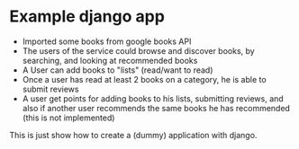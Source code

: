 # Example django app

* Imported some books from google books API
* The users of the service could browse and discover books, by searching, and looking at recommended books
* A User can add books to "lists" (read/want to read)
* Once a user has read at least 2 books on a category, he is able to submit reviews
* A user get points for adding books to his lists, submitting reviews, and also if another user recommends the same books he has recommended (this is not implemented)

This is just show how to create a (dummy) application with django.
